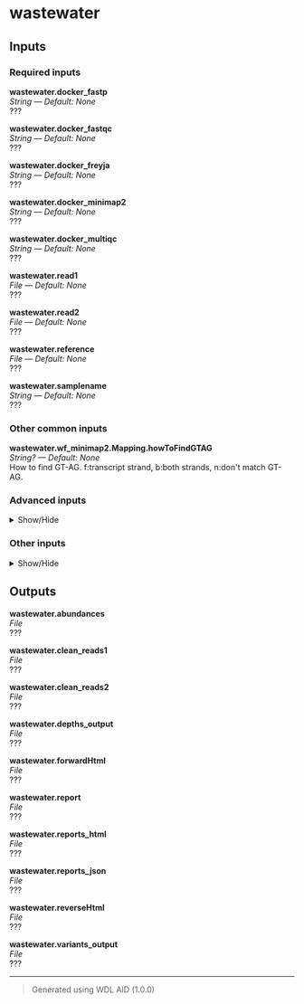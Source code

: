 # wastewater


## Inputs

### Required inputs
<p name="wastewater.docker_fastp">
        <b>wastewater.docker_fastp</b><br />
        <i>String &mdash; Default: None</i><br />
        ???
</p>
<p name="wastewater.docker_fastqc">
        <b>wastewater.docker_fastqc</b><br />
        <i>String &mdash; Default: None</i><br />
        ???
</p>
<p name="wastewater.docker_freyja">
        <b>wastewater.docker_freyja</b><br />
        <i>String &mdash; Default: None</i><br />
        ???
</p>
<p name="wastewater.docker_minimap2">
        <b>wastewater.docker_minimap2</b><br />
        <i>String &mdash; Default: None</i><br />
        ???
</p>
<p name="wastewater.docker_multiqc">
        <b>wastewater.docker_multiqc</b><br />
        <i>String &mdash; Default: None</i><br />
        ???
</p>
<p name="wastewater.read1">
        <b>wastewater.read1</b><br />
        <i>File &mdash; Default: None</i><br />
        ???
</p>
<p name="wastewater.read2">
        <b>wastewater.read2</b><br />
        <i>File &mdash; Default: None</i><br />
        ???
</p>
<p name="wastewater.reference">
        <b>wastewater.reference</b><br />
        <i>File &mdash; Default: None</i><br />
        ???
</p>
<p name="wastewater.samplename">
        <b>wastewater.samplename</b><br />
        <i>String &mdash; Default: None</i><br />
        ???
</p>

### Other common inputs
<p name="wastewater.wf_minimap2.Mapping.howToFindGTAG">
        <b>wastewater.wf_minimap2.Mapping.howToFindGTAG</b><br />
        <i>String? &mdash; Default: None</i><br />
        How to find GT-AG. f:transcript strand, b:both strands, n:don't match GT-AG.
</p>

### Advanced inputs
<details>
<summary> Show/Hide </summary>
<p name="wastewater.task_fastqc.memory">
        <b>wastewater.task_fastqc.memory</b><br />
        <i>String &mdash; Default: "8GB"</i><br />
        The amount of memory this job will use.
</p>
<p name="wastewater.wf_minimap2.Indexing.kmerSize">
        <b>wastewater.wf_minimap2.Indexing.kmerSize</b><br />
        <i>Int &mdash; Default: 15</i><br />
        K-mer size (no larger than 28).
</p>
<p name="wastewater.wf_minimap2.Indexing.memory">
        <b>wastewater.wf_minimap2.Indexing.memory</b><br />
        <i>String &mdash; Default: "4G"</i><br />
        The amount of memory available to the job.
</p>
<p name="wastewater.wf_minimap2.Indexing.minimizerWindowSize">
        <b>wastewater.wf_minimap2.Indexing.minimizerWindowSize</b><br />
        <i>Int &mdash; Default: 10</i><br />
        Minimizer window size.
</p>
<p name="wastewater.wf_minimap2.Indexing.splitIndex">
        <b>wastewater.wf_minimap2.Indexing.splitIndex</b><br />
        <i>Int? &mdash; Default: None</i><br />
        Split index for every ~NUM input bases.
</p>
<p name="wastewater.wf_minimap2.Indexing.timeMinutes">
        <b>wastewater.wf_minimap2.Indexing.timeMinutes</b><br />
        <i>Int &mdash; Default: 10</i><br />
        The maximum amount of time the job will run in minutes.
</p>
<p name="wastewater.wf_minimap2.Indexing.useHomopolymerCompressedKmer">
        <b>wastewater.wf_minimap2.Indexing.useHomopolymerCompressedKmer</b><br />
        <i>Boolean &mdash; Default: false</i><br />
        Use homopolymer-compressed k-mer (preferrable for pacbio).
</p>
<p name="wastewater.wf_minimap2.Mapping.kmerSize">
        <b>wastewater.wf_minimap2.Mapping.kmerSize</b><br />
        <i>Int &mdash; Default: 15</i><br />
        K-mer size (no larger than 28).
</p>
<p name="wastewater.wf_minimap2.Mapping.matchingScore">
        <b>wastewater.wf_minimap2.Mapping.matchingScore</b><br />
        <i>Int? &mdash; Default: None</i><br />
        Matching score.
</p>
<p name="wastewater.wf_minimap2.Mapping.maxFragmentLength">
        <b>wastewater.wf_minimap2.Mapping.maxFragmentLength</b><br />
        <i>Int? &mdash; Default: None</i><br />
        Max fragment length (effective with -xsr or in the fragment mode).
</p>
<p name="wastewater.wf_minimap2.Mapping.maxIntronLength">
        <b>wastewater.wf_minimap2.Mapping.maxIntronLength</b><br />
        <i>Int? &mdash; Default: None</i><br />
        Max intron length (effective with -xsplice; changing -r).
</p>
<p name="wastewater.wf_minimap2.Mapping.memory">
        <b>wastewater.wf_minimap2.Mapping.memory</b><br />
        <i>String &mdash; Default: "30G"</i><br />
        The amount of memory available to the job.
</p>
<p name="wastewater.wf_minimap2.Mapping.mismatchPenalty">
        <b>wastewater.wf_minimap2.Mapping.mismatchPenalty</b><br />
        <i>Int? &mdash; Default: None</i><br />
        Mismatch penalty.
</p>
<p name="wastewater.wf_minimap2.Mapping.retainMaxSecondaryAlignments">
        <b>wastewater.wf_minimap2.Mapping.retainMaxSecondaryAlignments</b><br />
        <i>Int? &mdash; Default: None</i><br />
        Retain at most N secondary alignments.
</p>
<p name="wastewater.wf_minimap2.Mapping.secondaryAlignment">
        <b>wastewater.wf_minimap2.Mapping.secondaryAlignment</b><br />
        <i>Boolean &mdash; Default: false</i><br />
        Whether to output secondary alignments.
</p>
<p name="wastewater.wf_minimap2.Mapping.skipSelfAndDualMappings">
        <b>wastewater.wf_minimap2.Mapping.skipSelfAndDualMappings</b><br />
        <i>Boolean &mdash; Default: false</i><br />
        Skip self and dual mappings (for the all-vs-all mode).
</p>
<p name="wastewater.wf_minimap2.Mapping.timeMinutes">
        <b>wastewater.wf_minimap2.Mapping.timeMinutes</b><br />
        <i>Int &mdash; Default: 1 + ceil((size(queryFile1,"G") * 200 / cores))</i><br />
        The maximum amount of time the job will run in minutes.
</p>
</details>

### Other inputs
<details>
<summary> Show/Hide </summary>
<p name="wastewater.freyja_workflow.annotation_file">
        <b>wastewater.freyja_workflow.annotation_file</b><br />
        <i>File? &mdash; Default: None</i><br />
        ???
</p>
<p name="wastewater.freyja_workflow.demix_adaptive_lasso_penalty">
        <b>wastewater.freyja_workflow.demix_adaptive_lasso_penalty</b><br />
        <i>Float? &mdash; Default: None</i><br />
        ???
</p>
<p name="wastewater.freyja_workflow.demix_adaptive_lasso_threshold">
        <b>wastewater.freyja_workflow.demix_adaptive_lasso_threshold</b><br />
        <i>Float? &mdash; Default: None</i><br />
        ???
</p>
<p name="wastewater.freyja_workflow.demix_barcode_file">
        <b>wastewater.freyja_workflow.demix_barcode_file</b><br />
        <i>File? &mdash; Default: None</i><br />
        ???
</p>
<p name="wastewater.freyja_workflow.demix_confirmed_only">
        <b>wastewater.freyja_workflow.demix_confirmed_only</b><br />
        <i>Boolean? &mdash; Default: None</i><br />
        ???
</p>
<p name="wastewater.freyja_workflow.demix_coverage_cutoff">
        <b>wastewater.freyja_workflow.demix_coverage_cutoff</b><br />
        <i>Int? &mdash; Default: None</i><br />
        ???
</p>
<p name="wastewater.freyja_workflow.demix_depth_cutoff">
        <b>wastewater.freyja_workflow.demix_depth_cutoff</b><br />
        <i>Int? &mdash; Default: None</i><br />
        ???
</p>
<p name="wastewater.freyja_workflow.demix_lineage_yaml">
        <b>wastewater.freyja_workflow.demix_lineage_yaml</b><br />
        <i>File? &mdash; Default: None</i><br />
        ???
</p>
<p name="wastewater.freyja_workflow.demix_metadata_file">
        <b>wastewater.freyja_workflow.demix_metadata_file</b><br />
        <i>File? &mdash; Default: None</i><br />
        ???
</p>
<p name="wastewater.freyja_workflow.demix_minimum_abundance">
        <b>wastewater.freyja_workflow.demix_minimum_abundance</b><br />
        <i>Float? &mdash; Default: None</i><br />
        ???
</p>
<p name="wastewater.freyja_workflow.demix_output_file">
        <b>wastewater.freyja_workflow.demix_output_file</b><br />
        <i>String? &mdash; Default: None</i><br />
        ???
</p>
<p name="wastewater.freyja_workflow.demix_pathogen_of_interest">
        <b>wastewater.freyja_workflow.demix_pathogen_of_interest</b><br />
        <i>String? &mdash; Default: None</i><br />
        ???
</p>
<p name="wastewater.freyja_workflow.demix_region_of_interest_json">
        <b>wastewater.freyja_workflow.demix_region_of_interest_json</b><br />
        <i>String? &mdash; Default: None</i><br />
        ???
</p>
<p name="wastewater.freyja_workflow.demix_relaxed_mrca">
        <b>wastewater.freyja_workflow.demix_relaxed_mrca</b><br />
        <i>Boolean? &mdash; Default: None</i><br />
        ???
</p>
<p name="wastewater.freyja_workflow.demix_relaxed_threshold">
        <b>wastewater.freyja_workflow.demix_relaxed_threshold</b><br />
        <i>Float? &mdash; Default: None</i><br />
        ???
</p>
<p name="wastewater.freyja_workflow.demix_solver_type">
        <b>wastewater.freyja_workflow.demix_solver_type</b><br />
        <i>String? &mdash; Default: None</i><br />
        ???
</p>
<p name="wastewater.freyja_workflow.minimum_quality_score">
        <b>wastewater.freyja_workflow.minimum_quality_score</b><br />
        <i>Int? &mdash; Default: None</i><br />
        ???
</p>
<p name="wastewater.freyja_workflow.reference_genome_name">
        <b>wastewater.freyja_workflow.reference_genome_name</b><br />
        <i>String? &mdash; Default: None</i><br />
        ???
</p>
<p name="wastewater.freyja_workflow.variant_threshold">
        <b>wastewater.freyja_workflow.variant_threshold</b><br />
        <i>Float? &mdash; Default: None</i><br />
        ???
</p>
<p name="wastewater.task_fastp.adapter_sequence">
        <b>wastewater.task_fastp.adapter_sequence</b><br />
        <i>String &mdash; Default: "AGATCGGAAGAGCACACGTC"</i><br />
        ???
</p>
<p name="wastewater.task_fastp.adapter_sequence_r2">
        <b>wastewater.task_fastp.adapter_sequence_r2</b><br />
        <i>String &mdash; Default: "AGATCGGAAGAGCGTCGTGTAGGAAAGAGTG"</i><br />
        ???
</p>
<p name="wastewater.task_fastp.complexity_threshold">
        <b>wastewater.task_fastp.complexity_threshold</b><br />
        <i>Int &mdash; Default: 40</i><br />
        ???
</p>
<p name="wastewater.task_fastp.correction">
        <b>wastewater.task_fastp.correction</b><br />
        <i>Boolean &mdash; Default: false</i><br />
        ???
</p>
<p name="wastewater.task_fastp.cutadapt_compatible">
        <b>wastewater.task_fastp.cutadapt_compatible</b><br />
        <i>Boolean &mdash; Default: false</i><br />
        ???
</p>
<p name="wastewater.task_fastp.disable_quality_filtering">
        <b>wastewater.task_fastp.disable_quality_filtering</b><br />
        <i>Boolean &mdash; Default: false</i><br />
        ???
</p>
<p name="wastewater.task_fastp.extra_options">
        <b>wastewater.task_fastp.extra_options</b><br />
        <i>String &mdash; Default: ""</i><br />
        ???
</p>
<p name="wastewater.task_fastp.filter_by_index">
        <b>wastewater.task_fastp.filter_by_index</b><br />
        <i>Boolean &mdash; Default: false</i><br />
        ???
</p>
<p name="wastewater.task_fastp.low_complexity_filter">
        <b>wastewater.task_fastp.low_complexity_filter</b><br />
        <i>Int &mdash; Default: 0</i><br />
        ???
</p>
<p name="wastewater.task_fastp.merge_pe">
        <b>wastewater.task_fastp.merge_pe</b><br />
        <i>Boolean &mdash; Default: false</i><br />
        ???
</p>
<p name="wastewater.task_fastp.n_base_limit">
        <b>wastewater.task_fastp.n_base_limit</b><br />
        <i>Int &mdash; Default: 5</i><br />
        ???
</p>
<p name="wastewater.task_fastp.outprefix">
        <b>wastewater.task_fastp.outprefix</b><br />
        <i>String &mdash; Default: sample_id</i><br />
        ???
</p>
<p name="wastewater.task_fastp.output_read1">
        <b>wastewater.task_fastp.output_read1</b><br />
        <i>Boolean &mdash; Default: true</i><br />
        ???
</p>
<p name="wastewater.task_fastp.output_read2">
        <b>wastewater.task_fastp.output_read2</b><br />
        <i>Boolean &mdash; Default: true</i><br />
        ???
</p>
<p name="wastewater.task_fastp.proper_pairs_only">
        <b>wastewater.task_fastp.proper_pairs_only</b><br />
        <i>Boolean &mdash; Default: false</i><br />
        ???
</p>
<p name="wastewater.task_fastp.q">
        <b>wastewater.task_fastp.q</b><br />
        <i>Int &mdash; Default: 20</i><br />
        ???
</p>
<p name="wastewater.task_fastp.threads">
        <b>wastewater.task_fastp.threads</b><br />
        <i>Int &mdash; Default: 2</i><br />
        ???
</p>
<p name="wastewater.task_fastp.trim_front1">
        <b>wastewater.task_fastp.trim_front1</b><br />
        <i>Int &mdash; Default: 0</i><br />
        ???
</p>
<p name="wastewater.task_fastp.trim_front2">
        <b>wastewater.task_fastp.trim_front2</b><br />
        <i>Int &mdash; Default: 0</i><br />
        ???
</p>
<p name="wastewater.task_fastp.trim_tail1">
        <b>wastewater.task_fastp.trim_tail1</b><br />
        <i>Int &mdash; Default: 0</i><br />
        ???
</p>
<p name="wastewater.task_fastp.trim_tail2">
        <b>wastewater.task_fastp.trim_tail2</b><br />
        <i>Int &mdash; Default: 0</i><br />
        ???
</p>
<p name="wastewater.task_fastp.umi">
        <b>wastewater.task_fastp.umi</b><br />
        <i>Boolean &mdash; Default: false</i><br />
        ???
</p>
<p name="wastewater.task_fastp.umi_len">
        <b>wastewater.task_fastp.umi_len</b><br />
        <i>Int &mdash; Default: 0</i><br />
        ???
</p>
<p name="wastewater.task_fastp.umi_loc">
        <b>wastewater.task_fastp.umi_loc</b><br />
        <i>String &mdash; Default: "read1"</i><br />
        ???
</p>
<p name="wastewater.task_fastp.unqualified_percent_limit">
        <b>wastewater.task_fastp.unqualified_percent_limit</b><br />
        <i>Int &mdash; Default: 40</i><br />
        ???
</p>
<p name="wastewater.task_multiqc.docker">
        <b>wastewater.task_multiqc.docker</b><br />
        <i>String &mdash; Default: "multiqc/multiqc:v1.28"</i><br />
        ???
</p>
<p name="wastewater.task_multiqc.memory">
        <b>wastewater.task_multiqc.memory</b><br />
        <i>String &mdash; Default: "8GB"</i><br />
        ???
</p>
<p name="wastewater.threads">
        <b>wastewater.threads</b><br />
        <i>Int &mdash; Default: 1</i><br />
        ???
</p>
<p name="wastewater.wf_minimap2.Mapping.softClippingForSupplementaryAlignments">
        <b>wastewater.wf_minimap2.Mapping.softClippingForSupplementaryAlignments</b><br />
        <i>Boolean &mdash; Default: true</i><br />
        ???
</p>
<p name="wastewater.wf_minimap2.Mapping.writeLongCigar">
        <b>wastewater.wf_minimap2.Mapping.writeLongCigar</b><br />
        <i>Boolean &mdash; Default: true</i><br />
        ???
</p>
</details>

## Outputs
<p name="wastewater.abundances">
        <b>wastewater.abundances</b><br />
        <i>File</i><br />
        ???
</p>
<p name="wastewater.clean_reads1">
        <b>wastewater.clean_reads1</b><br />
        <i>File</i><br />
        ???
</p>
<p name="wastewater.clean_reads2">
        <b>wastewater.clean_reads2</b><br />
        <i>File</i><br />
        ???
</p>
<p name="wastewater.depths_output">
        <b>wastewater.depths_output</b><br />
        <i>File</i><br />
        ???
</p>
<p name="wastewater.forwardHtml">
        <b>wastewater.forwardHtml</b><br />
        <i>File</i><br />
        ???
</p>
<p name="wastewater.report">
        <b>wastewater.report</b><br />
        <i>File</i><br />
        ???
</p>
<p name="wastewater.reports_html">
        <b>wastewater.reports_html</b><br />
        <i>File</i><br />
        ???
</p>
<p name="wastewater.reports_json">
        <b>wastewater.reports_json</b><br />
        <i>File</i><br />
        ???
</p>
<p name="wastewater.reverseHtml">
        <b>wastewater.reverseHtml</b><br />
        <i>File</i><br />
        ???
</p>
<p name="wastewater.variants_output">
        <b>wastewater.variants_output</b><br />
        <i>File</i><br />
        ???
</p>

<hr />

> Generated using WDL AID (1.0.0)
